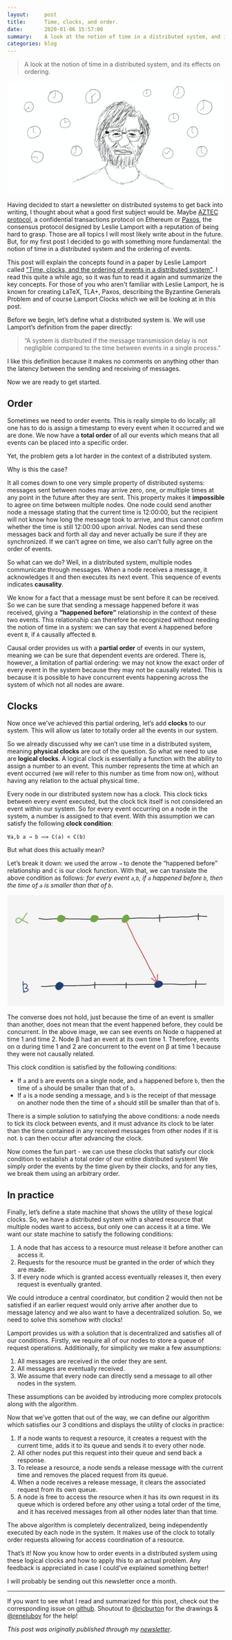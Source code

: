 ```yaml
---
layout:     post
title:      Time, clocks, and order.
date:       2020-01-06 15:57:00
summary:    A look at the notion of time in a distributed system, and its effects on ordering.
categories: blog
---
```


> A look at the notion of time in a distributed system, and its effects on ordering.

![Leslie Lamport, background with clocks.](/images/time-clocks-order/lamport_clock.png)

Having decided to start a newsletter on distributed systems to get back into writing, I thought about what a good first subject would be. Maybe [AZTEC protocol](https://www.aztecprotocol.com/), a confidential transactions protocol on Ethereum or [Paxos](http://lamport.azurewebsites.net/pubs/lamport-paxos.pdf), the consensus protocol designed by Leslie Lamport with a reputation of being hard to grasp. Those are all topics I will most likely write about in the future. But, for my first post I decided to go with something more fundamental: the notion of time in a distributed system and the ordering of events.

This post will explain the concepts found in a paper by Leslie Lamport called ["Time, clocks, and the ordering of events in a distributed system"](https://lamport.azurewebsites.net/pubs/time-clocks.pdf). I read this quite a while ago, so it was fun to read it again and summarize the key concepts. For those of you who aren't familiar with Leslie Lamport, he is known for creating LaTeX, TLA+, Paxos, describing the Byzantine Generals Problem and of course Lamport Clocks which we will be looking at in this post.

Before we begin, let’s define what a distributed system is. We will use Lamport’s definition from the paper directly:

> “A system is distributed if the message transmission delay is not negligible compared to the time between events in a single process.”

I like this definition because it makes no comments on anything other than the latency between the sending and receiving of messages.

Now we are ready to get started.

## Order

Sometimes we need to order events. This is really simple to do locally; all one has to do is assign a timestamp to every event when it occurred and we are done. We now have a **total order** of all our events which means that all events can be placed into a specific order. 

Yet, the problem gets a lot harder in the context of a distributed system.

Why is this the case?

It all comes down to one very simple property of distributed systems: messages sent between nodes may arrive zero, one, or multiple times at any point in the future after they are sent. This property makes it **impossible** to agree on time between multiple nodes. One node could send another node a message stating that the current time is 12:00:00, but the recipient will not know how long the message took to arrive, and thus cannot confirm whether the time is still 12:00:00 upon arrival. Nodes can send these messages back and forth all day and never actually be sure if they are synchronized. If we can't agree on time, we also can't fully agree on the order of events.

So what can we do? Well, in a distributed system, multiple nodes communicate through messages. When a node receives a message, it acknowledges it and then executes its next event. This sequence of events indicates **causality**.

We know for a fact that a message must be sent before it can be received. So we can be sure that sending a message happened before it was received, giving a **“happened before”** relationship in the context of these two events. This relationship can therefore be recognized without needing the notion of time in a system: we can say that event `A` happened before event `B`, if `A` causally affected `B`.

Causal order provides us with a **partial order** of events in our system, meaning we can be sure that dependent events are ordered. There is, however, a limitation of partial ordering: we may not know the exact order of every event in the system because they may not be causally related. This is because it is possible to have concurrent events happening across the system of which not all nodes are aware.

## Clocks

Now once we’ve achieved this partial ordering, let’s add **clocks** to our system. This will allow us later to totally order all the events in our system.

So we already discussed why we can’t use time in a distributed system, meaning **physical clocks** are out of the question. So what we need to use are **logical clocks**. A logical clock is essentially a function with the ability to assign a number to an event. This number represents the time at which an event occurred (we will refer to this number as time from now on), without having any relation to the actual physical time.

Every node in our distributed system now has a clock. This clock ticks between every event executed, but the clock tick itself is not considered an event within our system. So for every event occurring on a node in the system, a number is assigned to that event. With this assumption we can satisfy the following **clock condition**:

```
∀a,b a → b ⟹ C(a) < C(b)
```

But what does this actually mean?

Let’s break it down: we used the arrow `→` to denote the “happened before” relationship and `C` is our clock function. With that, we can translate the above condition as follows: *for every event `a`,`b`, if `a` happened before `b`, then the time of `a` is smaller than that of `b`*.

  ![Diagram showing causal relationship of events and time ticks of clocks.](/images/time-clocks-order/causal_graph.jpeg)

The converse does not hold, just because the time of an event is smaller than another, does not mean that the event happened before, they could be concurrent. In the above image, we can see events on Node α happened at time 1 and time 2. Node β had an event at its own time 1. Therefore, events on α during time 1 and 2 are concurrent to the event on β at time 1 because they were not causally related.

This clock condition is satisfied by the following conditions:

- If `a` and `b` are events on a single node, and `a` happened before `b`, then the time of `a` should be smaller than that of `b`.
- If `a` is a node sending a message, and `b` is the receipt of that message on another node then the time of `a` should still be smaller than that of `b`.

There is a simple solution to satisfying the above conditions: a node needs to tick its clock between events, and it must advance its clock to be later than the time contained in any received messages from other nodes if it is not. `b` can then occur after advancing the clock.

Now comes the fun part - we can use these clocks that satisfy our clock condition to establish a total order of our entire distributed system! We simply order the events by the time given by their clocks, and for any ties, we break them using an arbitrary order.

## In practice

Finally, let’s define a state machine that shows the utility of these logical clocks. So, we have a distributed system with a shared resource that multiple nodes want to access, but only one can access it at a time. We want our state machine to satisfy the following conditions:
1. A node that has access to a resource must release it before another can access it.
2. Requests for the resource must be granted in the order of which they are made.
3. If every node which is granted access eventually releases it, then every request is eventually granted.

We could introduce a central coordinator, but condition 2 would then not be satisfied if an earlier request would only arrive after another due to message latency and we also want to have a decentralized solution. So, we need to solve this somehow with clocks!

Lamport provides us with a solution that is decentralized and satisfies all of our conditions. Firstly, we require all of our nodes to store a queue of request operations. Additionally, for simplicity we make a few assumptions:
1. All messages are received in the order they are sent.
2. All messages are eventually received.
3. We assume that every node can directly send a message to all other nodes in the system.

These assumptions can be avoided by introducing more complex protocols along with the algorithm.

Now that we’ve gotten that out of the way, we can define our algorithm which satisfies our 3 conditions and displays the utility of clocks in practice:
1. If a node wants to request a resource, it creates a request with the current time, adds it to its queue and sends it to every other node.
2. All other nodes put this request into their queue and send back a response.
3. To release a resource, a node sends a release message with the current time and removes the placed request from its queue.
4. When a node receives a release message, it clears the associated request from its own queue.
5. A node is free to access the resource when it has its own request in its queue which is ordered before any other using a total order of the time, and it has received messages from all other nodes later than that time.

The above algorithm is completely decentralized, being independently executed by each node in the system. It makes use of the clock to totally order requests allowing for access coordination of a resource.

That’s it! Now you know how to order events in a distributed system using these logical clocks and how to apply this to an actual problem. Any feedback is appreciated in case I could’ve explained something better!

I will probably be sending out this newsletter once a month.

---
If you want to see what I read and summarized for this post, check out the corresponding issue on [github](https://github.com/decanus/research/issues/10). Shoutout to [@ricburton](https://twitter.com/ricburton) for the drawings & [@renelubov](https://twitter.com/renelubov) for the help!

*This post was originally published through my [newsletter](https://decanus.substack.com/p/time-clocks-and-order)*.

